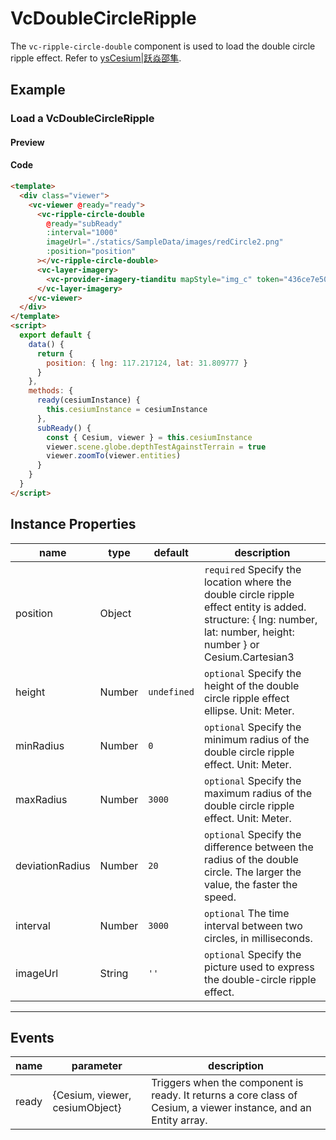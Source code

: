 # VcDoubleCircleRipple

The `vc-ripple-circle-double` component is used to load the double circle ripple effect. Refer to [ysCesium|跃焱邵隼](https://www.wellyyss.cn/ysCesium/main/app.html).

## Example

### Load a VcDoubleCircleRipple

#### Preview

<doc-preview>
  <template>
    <div class="viewer">
      <vc-viewer @ready="ready">
        <vc-ripple-circle-double
          @ready="subReady"
          imageUrl="./statics/SampleData/images/redCircle2.png"
          :position="position"
        ></vc-ripple-circle-double>
        <vc-layer-imagery>
          <vc-provider-imagery-tianditu mapStyle="img_c" token="436ce7e50d27eede2f2929307e6b33c0"></vc-provider-imagery-tianditu>
        </vc-layer-imagery>
      </vc-viewer>
    </div>
  </template>
  <script>
    export default {
      data() {
        return {
          position: { lng: 117.217124, lat: 31.809777 }
        }
      },
      methods: {
        ready(cesiumInstance) {
          this.cesiumInstance = cesiumInstance
        },
        subReady() {
          const { Cesium, viewer } = this.cesiumInstance
          viewer.scene.globe.depthTestAgainstTerrain = true
          viewer.zoomTo(viewer.entities)
        }
      }
    }
  </script>
</doc-preview>

#### Code

```html
<template>
  <div class="viewer">
    <vc-viewer @ready="ready">
      <vc-ripple-circle-double
        @ready="subReady"
        :interval="1000"
        imageUrl="./statics/SampleData/images/redCircle2.png"
        :position="position"
      ></vc-ripple-circle-double>
      <vc-layer-imagery>
        <vc-provider-imagery-tianditu mapStyle="img_c" token="436ce7e50d27eede2f2929307e6b33c0"></vc-provider-imagery-tianditu>
      </vc-layer-imagery>
    </vc-viewer>
  </div>
</template>
<script>
  export default {
    data() {
      return {
        position: { lng: 117.217124, lat: 31.809777 }
      }
    },
    methods: {
      ready(cesiumInstance) {
        this.cesiumInstance = cesiumInstance
      },
      subReady() {
        const { Cesium, viewer } = this.cesiumInstance
        viewer.scene.globe.depthTestAgainstTerrain = true
        viewer.zoomTo(viewer.entities)
      }
    }
  }
</script>
```

## Instance Properties

<!-- prettier-ignore -->
| name | type | default | description |
| ---------------------- | ------- | ------ | -------------------------------------------------------------------------- |
| position | Object | | `required` Specify the location where the double circle ripple effect entity is added. structure: { lng: number, lat: number, height: number } or Cesium.Cartesian3 |
| height | Number | `undefined` | `optional` Specify the height of the double circle ripple effect ellipse. Unit: Meter.|
| minRadius | Number | `0` | `optional` Specify the minimum radius of the double circle ripple effect. Unit: Meter.|
| maxRadius | Number | `3000` | `optional` Specify the maximum radius of the double circle ripple effect. Unit: Meter.|
| deviationRadius | Number | `20` | `optional` Specify the difference between the radius of the double circle. The larger the value, the faster the speed.|
| interval | Number | `3000` | `optional` The time interval between two circles, in milliseconds. |
| imageUrl | String | `''` | `optional` Specify the picture used to express the double-circle ripple effect. |

---

## Events

<!-- prettier-ignore -->
| name | parameter | description |
| ---- | --------- | ----------- |
| ready | {Cesium, viewer, cesiumObject} | Triggers when the component is ready. It returns a core class of Cesium, a viewer instance, and an Entity array. |
